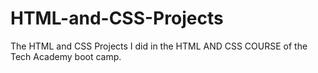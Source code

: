 # HTML-and-CSS-Projects
The HTML and CSS Projects I did in the HTML AND CSS COURSE of the Tech Academy boot camp.
